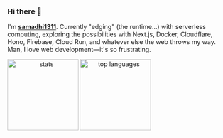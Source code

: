 <div>
<h3 align='left'>Hi there 🫡</h3>
  <p>I'm <b><a href="https://github.com/samadhi1311">samadhi1311</a></b>. Currently "edging" (the runtime…) with serverless computing, exploring the possibilities with Next.js, Docker, Cloudflare, Hono, Firebase, Cloud Run, and whatever else the web throws my way. Man, I love web development—it's so frustrating.</p>
</div>

<div align='center' width='100'>

<img src='https://my-github-stats-omega.vercel.app/api?username=samadhi1311&theme=material-palenight&show_icons=true&hide_border=true&count_private=true' alt='stats' align='left' height='160px' />
<img src='https://my-github-stats-omega.vercel.app/api/top-langs/?username=samadhi1311&theme=material-palenight&show_icons=true&hide_border=true&layout=compact&size_weight=0.5&count_weight=0.5' alt='top languages' align='left' height='160px' />
  
</div>
